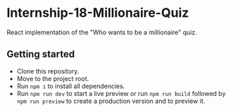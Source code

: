 # Internship-18-Millionaire-Quiz

React implementation of the "Who wants to be a millionaire" quiz.

## Getting started

- Clone this repository.
- Move to the project root.
- Run `npm i` to install all dependencies.
- Run `npm run dev` to start a live preview or run `npm run build` followed by `npm run preview` to create a production version and to preview it.